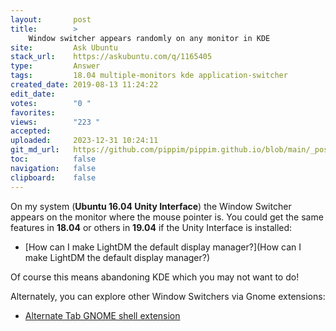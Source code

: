 ```yaml
---
layout:       post
title:        >
    Window switcher appears randomly on any monitor in KDE
site:         Ask Ubuntu
stack_url:    https://askubuntu.com/q/1165405
type:         Answer
tags:         18.04 multiple-monitors kde application-switcher
created_date: 2019-08-13 11:24:22
edit_date:    
votes:        "0 "
favorites:    
views:        "223 "
accepted:     
uploaded:     2023-12-31 10:24:11
git_md_url:   https://github.com/pippim/pippim.github.io/blob/main/_posts/2019/2019-08-13-Window-switcher-appears-randomly-on-any-monitor-in-KDE.md
toc:          false
navigation:   false
clipboard:    false
---
```


On my system (**Ubuntu 16.04 Unity Interface**) the Window Switcher appears on the monitor where the mouse pointer is. You could get the same features in **18.04** or others in **19.04** if the Unity Interface is installed:

- [How can I make LightDM the default display manager?](How can I make LightDM the default display manager?)

Of course this means abandoning KDE which you may not want to do!

Alternately, you can explore other Window Switchers via Gnome extensions:

- [Alternate Tab GNOME shell extension][1]


  [1]: https://fedoramagazine.org/alt-tab-gnome-shell-extension/
